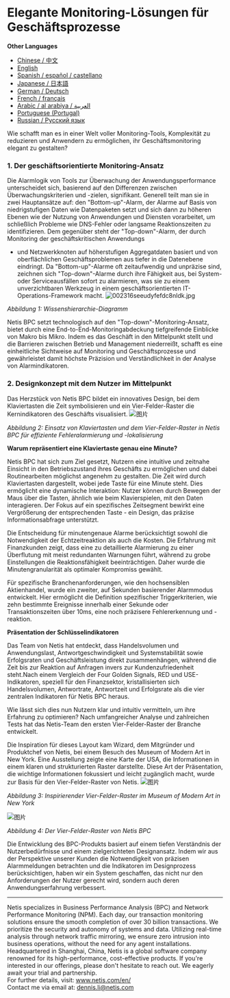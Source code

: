 # Elegante Monitoring-Lösungen für Geschäftsprozesse

**Other Languages**

+ [Chinese / 中文](https://github.com/lvdeshuii/OverFlow/blob/main/docs/zh/How-to-Gracefully-Implement-Business-Performance-Monitoring-zh.md)
+ [English](https://github.com/lvdeshuii/OverFlow/blob/main/docs/en/How-to-Gracefully-Implement-Business-Performance-Monitoring-en.md)
+ [Spanish / español / castellano](https://github.com/lvdeshuii/OverFlow/blob/main/docs/es/How-to-Gracefully-Implement-Business-Performance-Monitoring-es.md)
+ [Japanese / 日本語](https://github.com/lvdeshuii/OverFlow/blob/main/docs/ja/How-to-Gracefully-Implement-Business-Performance-Monitoring-ja.md)
+ [German / Deutsch](https://github.com/lvdeshuii/OverFlow/blob/main/docs/de/How-to-Gracefully-Implement-Business-Performance-Monitoring-de.md)
+ [French / français](https://github.com/lvdeshuii/OverFlow/blob/main/docs/fr/How-to-Gracefully-Implement-Business-Performance-Monitoring-fr.md)
+ [Arabic / al arabiya / العربية](https://github.com/lvdeshuii/OverFlow/blob/main/docs/ar/How-to-Gracefully-Implement-Business-Performance-Monitoring-ar.md)
+ [Portuguese (Portugal)](https://github.com/lvdeshuii/OverFlow/blob/main/docs/pt/How-to-Gracefully-Implement-Business-Performance-Monitoring-pt.md)
+ [Russian / Русский язык](https://github.com/lvdeshuii/OverFlow/blob/main/docs/ru/How-to-Gracefully-Implement-Business-Performance-Monitoring-ru.md)


Wie schafft man es in einer Welt voller Monitoring-Tools, Komplexität zu reduzieren und Anwendern zu ermöglichen, ihr Geschäftsmonitoring elegant zu gestalten?

### **1. Der geschäftsorientierte Monitoring-Ansatz**

Die Alarmlogik von Tools zur Überwachung der Anwendungsperformance unterscheidet sich, basierend auf den Differenzen zwischen Überwachungskriterien und -zielen, signifikant. Generell teilt man sie in zwei Hauptansätze auf: den "Bottom-up"-Alarm, der Alarme auf Basis von niedrigstufigen Daten wie Datenpaketen setzt und sich dann zu höheren Ebenen wie der Nutzung von Anwendungen und Diensten vorarbeitet, um schließlich Probleme wie DNS-Fehler oder langsame Reaktionszeiten zu identifizieren. Dem gegenüber steht der "Top-down"-Alarm, der durch Monitoring der geschäftskritischen Anwendungs

- und Netzwerkknoten auf höherstufigen Aggregatdaten basiert und von oberflächlichen Geschäftsproblemen aus tiefer in die Datenebene eindringt. Da "Bottom-up"-Alarme oft zeitaufwendig und unpräzise sind, zeichnen sich "Top-down"-Alarme durch ihre Fähigkeit aus, bei System- oder Serviceausfällen sofort zu alarmieren, was sie zu einem unverzichtbaren Werkzeug in einem geschäftsorientierten IT-Operations-Framework macht.
![002316seeudyfefdc8nldk.jpg](http://image.sciencenet.cn/album/201306/28/002316seeudyfefdc8nldk.jpg)

*Abbildung 1: Wissenshierarchie-Diagramm*

Netis BPC setzt technologisch auf den "Top-down"-Monitoring-Ansatz, bietet durch eine End-to-End-Monitoringabdeckung tiefgreifende Einblicke von Makro bis Mikro. Indem es das Geschäft in den Mittelpunkt stellt und die Barrieren zwischen Betrieb und Management niederreißt, schafft es eine einheitliche Sichtweise auf Monitoring und Geschäftsprozesse und gewährleistet damit höchste Präzision und Verständlichkeit in der Analyse von Alarmindikatoren.

### **2. Designkonzept mit dem Nutzer im Mittelpunkt**

Das Herzstück von Netis BPC bildet ein innovatives Design, bei dem Klaviertasten die Zeit symbolisieren und ein Vier-Felder-Raster die Kernindikatoren des Geschäfts visualisiert.
![图片](https://mmbiz.qpic.cn/mmbiz_gif/o672k3fsicq0zib9UrUva92PkicX1HbHqyo1rZQMYRmK4Yfiambegqu7bWA3usmGboVBg1Ziav7DHAmztEEPeSWuh7Q/640?wx_fmt=gif&wxfrom=5&wx_lazy=1)

*Abbildung 2: Einsatz von Klaviertasten und dem Vier-Felder-Raster in Netis BPC für effiziente Fehleralarmierung und -lokalisierung*

**Warum repräsentiert eine Klaviertaste genau eine Minute?**

Netis BPC hat sich zum Ziel gesetzt, Nutzern eine intuitive und zeitnahe Einsicht in den Betriebszustand ihres Geschäfts zu ermöglichen und dabei Routinearbeiten möglichst angenehm zu gestalten. Die Zeit wird durch Klaviertasten dargestellt, wobei jede Taste für eine Minute steht. Dies ermöglicht eine dynamische Interaktion: Nutzer können durch Bewegen der Maus über die Tasten, ähnlich wie beim Klavierspielen, mit den Daten interagieren. Der Fokus auf ein spezifisches Zeitsegment bewirkt eine Vergrößerung der entsprechenden Taste - ein Design, das präzise Informationsabfrage unterstützt.

Die Entscheidung für minutengenaue Alarme berücksichtigt sowohl die Notwendigkeit der Echtzeitreaktion als auch die Kosten. Die Erfahrung mit Finanzkunden zeigt, dass eine zu detaillierte Alarmierung zu einer Überflutung mit meist redundanten Warnungen führt, während zu grobe Einstellungen die Reaktionsfähigkeit beeinträchtigen. Daher wurde die Minutengranularität als optimaler Kompromiss gewählt.

Für spezifische Branchenanforderungen, wie den hochsensiblen Aktienhandel, wurde ein zweiter, auf Sekunden basierender Alarmmodus entwickelt. Hier ermöglicht die Definition spezifischer Triggerkriterien, wie zehn bestimmte Ereignisse innerhalb einer Sekunde oder Transaktionszeiten über 10ms, eine noch präzisere Fehlererkennung und -reaktion.

**Präsentation der Schlüsselindikatoren**

Das Team von Netis hat entdeckt, dass Handelsvolumen und Anwendungslast, Antwortgeschwindigkeit und Systemstabilität sowie Erfolgsraten und Geschäftsleistung direkt zusammenhängen, während die Zeit bis zur Reaktion auf Anfragen invers zur Kundenzufriedenheit steht.Nach einem Vergleich der Four Golden Signals, RED und USE-Indikatoren, speziell für den Finanzsektor, kristallisierten sich Handelsvolumen, Antwortrate, Antwortzeit und Erfolgsrate als die vier zentralen Indikatoren für Netis BPC heraus.

Wie lässt sich dies nun Nutzern klar und intuitiv vermitteln, um ihre Erfahrung zu optimieren? Nach umfangreicher Analyse und zahlreichen Tests hat das Netis-Team den ersten Vier-Felder-Raster der Branche entwickelt.

Die Inspiration für dieses Layout kam Wizard, dem Mitgründer und Produktchef von Netis, bei einem Besuch des Museum of Modern Art in New York. Eine Ausstellung zeigte eine Karte der USA, die Informationen in einem klaren und strukturierten Raster darstellte. Diese Art der Präsentation, die wichtige Informationen fokussiert und leicht zugänglich macht, wurde zur Basis für den Vier-Felder-Raster von Netis.
![图片](https://mmbiz.qpic.cn/mmbiz_jpg/o672k3fsicq0zib9UrUva92PkicX1HbHqyo8icuiaU00eVBRmcY23lm9lq2fzViaRNFP7DiaiccI3GpszkEpyQFMf4TEQw/640?wx_fmt=jpeg&wxfrom=5&wx_lazy=1&wx_co=1)

*Abbildung 3: Inspirierender Vier-Felder-Raster im Museum of Modern Art in New York*

![图片](https://mmbiz.qpic.cn/mmbiz_gif/o672k3fsicq0zib9UrUva92PkicX1HbHqyoVNumuLZRlcb00S7bS3dP9oicnycxmmwSAGrvAukAunwnB6HePm1FFUg/640?wx_fmt=gif&wxfrom=5&wx_lazy=1)

*Abbildung 4: Der Vier-Felder-Raster von Netis BPC*

Die Entwicklung des BPC-Produkts basiert auf einem tiefen Verständnis der Nutzerbedürfnisse und einem zielgerichteten Designansatz. Indem wir aus der Perspektive unserer Kunden die Notwendigkeit von präzisen Alarmmeldungen betrachten und die Indikatoren im Designprozess berücksichtigen, haben wir ein System geschaffen, das nicht nur den Anforderungen der Nutzer gerecht wird, sondern auch deren Anwendungserfahrung verbessert.

***
Netis specializes in Business Performance Analysis (BPC) and Network Performance Monitoring (NPM). Each day, our transaction monitoring solutions ensure the smooth completion of over 30 billion transactions. We prioritize the security and autonomy of systems and data. Utilizing real-time analysis through network traffic mirroring, we ensure zero intrusion into business operations, without the need for any agent installations. Headquartered in Shanghai, China, Netis is a global software company renowned for its high-performance, cost-effective products. If you're interested in our offerings, please don't hesitate to reach out. We eagerly await your trial and partnership.  
For further details, visit: www.netis.com/en/  
Contact me via email at: dennis.li@netis.com
